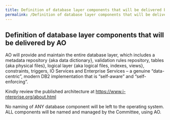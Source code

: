 ```yaml
---
title: Definition of database layer components that will be delivered by AO
permalink: /Definition of database layer components that will be delivered by AO/
---
```


## Definition of database layer components that will be delivered by AO

AO will provide and maintain the entire database layer, which includes a metadata repository {aka data dictionary}, validation rules repository, tables {aka physical files}, logical layer {aka logical files, indexes, views}, constraints, triggers, IO Services and Enterprise Services – a genuine “data-centric”, modern DB2 implementation that is “self-aware” and “self-enforcing”.

Kindly review the published architecture at <https://www.i-nterprise.org/about.html>

No naming of ANY database component will be left to the operating system. ALL components will be named and managed by the Committee, using AO.